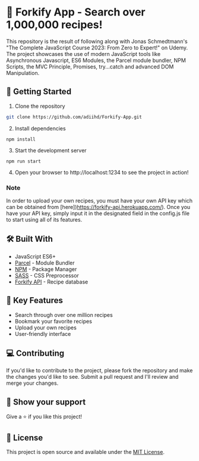 # 🎉 Forkify App - Search over 1,000,000 recipes!

This repository is the result of following along with Jonas Schmedtmann's "The Complete JavaScript Course 2023: From Zero to Expert!" on Udemy. The project showcases the use of modern JavaScript tools like Asynchronous Javascript, ES6 Modules, the Parcel module bundler, NPM Scripts, the MVC Principle, Promises, try...catch and advanced DOM Manipulation.

## 🚀 Getting Started

1. Clone the repository

```bash
git clone https://github.com/adiihd/Forkify-App.git
```

2. Install dependencies

```node
npm install
```

3. Start the development server

```node
npm run start
```

4. Open your browser to http://localhost:1234 to see the project in action!

### Note

In order to upload your own recipes, you must have your own API key which can be obtained from [here])https://forkify-api.herokuapp.com/). Once you have your API key, simply input it in the designated field in the config.js file to start using all of its features.

## 🛠️ Built With

- JavaScript ES6+
- [Parcel](https://parceljs.org/) - Module Bundler
- [NPM](https://www.npmjs.com/) - Package Manager
- [SASS](https://sass-lang.com/) - CSS Preprocessor
- [Forkify API](https://forkify-api.herokuapp.com/) - Recipe database

## 📙 Key Features

- Search through over one million recipes
- Bookmark your favorite recipes
- Upload your own recipes
- User-friendly interface

## 💻 Contributing

If you'd like to contribute to the project, please fork the repository and make the changes you'd like to see. Submit a pull request and I'll review and merge your changes.

## 🙌 Show your support

Give a ⭐️ if you like this project!

## 📝 License

This project is open source and available under the [MIT License](https://opensource.org/licenses/MIT).
